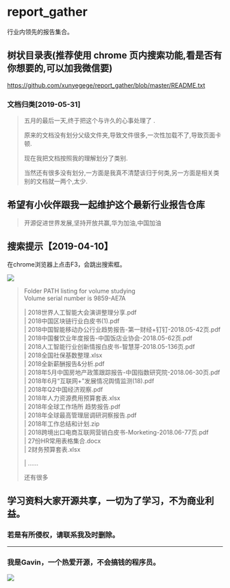 #   report_gather



行业内领先的报告集合。

## 树状目录表(推荐使用 chrome 页内搜索功能,看是否有你想要的,可以加我微信要)

https://github.com/xunyegege/report_gather/blob/master/README.txt

###  文档归类[2019-05-31]

> 五月的最后一天,终于把这个与许久的心事处理了 .  
>
> 原来的文档没有划分父级文件夹,导致文件很多,一次性加载不了,导致页面卡顿.  
>
> 现在我把文档按照我的理解划分了类别.  
>
> 当然还有很多没有划分,一方面是我真不清楚该归于何类,另一方面是相关类别的文档就一两个,太少.  

## 希望有小伙伴跟我一起维护这个最新行业报告仓库

> 开源促进世界发展,坚持开放共赢,华为加油,中国加油



## 搜索提示【2019-04-10】

在chrome浏览器上点击F3，会跳出搜索框。

![](https://ws3.sinaimg.cn/large/005BYqpgly1g1xau6vzeqg31c80mzqjl.jpg)

> Folder PATH listing for volume studying  
> Volume serial number is 9859-AE7A  
> 
> |   2018世界人工智能大会演讲整理分享.pdf  
> |   2018中国区块链行业白皮书(1).pdf  
> |   2018中国智能移动办公行业趋势报告-第一财经+钉钉-2018.05-42页.pdf  
> |   2018中国餐饮业年度报告-中国饭店业协会-2018.05-62页.pdf  
> |   2018人工智能行业创新情报白皮书-智慧芽-2018.05-136页.pdf  
> |   2018全国社保基数整理.xlsx  
> |   2018全新薪酬报告&分析.pdf  
> |   2018年5月中国房地产政策跟踪报告-中国指数研究院-2018.06-30页.pdf  
> |   2018年6月“互联网+”发展情况舆情监测(18).pdf  
> |   2018年Q2中国经济观察.pdf  
> |   2018年人力资源费用预算套表.xlsx  
> |   2018年全球工作场所 趋势报告.pdf  
> |   2018年全球最高管理层调研洞察报告.pdf  
> |   2018年工作总结和计划.zip  
> |   2018跨境出口电商互联网营销白皮书-Morketing-2018.06-77页.pdf  
> |   27份HR常用表格集合.docx  
> |   2财务预算套表.xlsx  
> 
> |  ……  
> 
> 还有很多





## 学习资料大家开源共享，一切为了学习，不为商业利益。

### 若是有所侵权，请联系我及时删除。

------

### 我是Gavin，一个热爱开源，不会搞钱的程序员。

![](https://ws3.sinaimg.cn/large/005BYqpgly1g2cjemlg3pj30by0by754.jpg)


